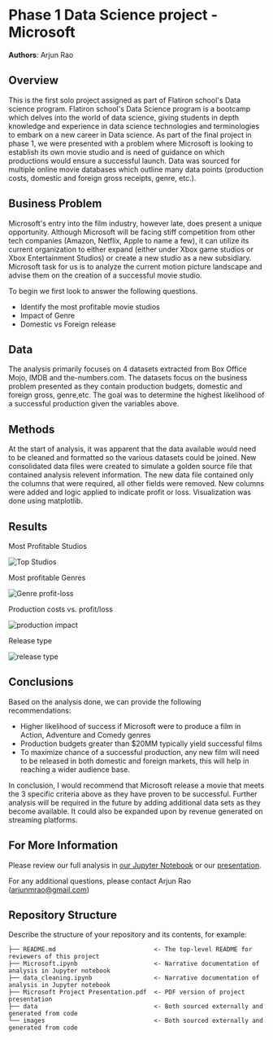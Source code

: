 # Phase 1 Data Science project - Microsoft 

**Authors**: Arjun Rao

## Overview

This is the first solo project assigned as part of Flatiron school's Data science program. Flatiron school's Data Science program is a bootcamp which delves into the world of data science, giving students in depth knowledge and experience in data science technologies and terminologies to embark on a new career in Data science. As part of the final project in phase 1, we were presented with a problem where Microsoft is looking to establish its own movie studio and is need of guidance on which productions would ensure a successful launch. Data was sourced for multiple online movie databases which outline many data points (production costs, domestic and foreign gross receipts, genre, etc.). 

## Business Problem

Microsoft's entry into the film industry, however late, does present a unique opportunity. Although Microsoft will be facing stiff competition from other tech companies (Amazon, Netflix, Apple to name a few), it can utilize its current organization to either expand (either under Xbox game studios or Xbox Entertainment Studios) or create a new studio as a new subsidiary. Microsoft task for us is to analyze the current motion picture landscape and advise them on the creation of a successful movie studio. 

To begin we first look to answer the following questions. 

* Identify the most profitable movie studios
* Impact of Genre
* Domestic vs Foreign release


## Data

The analysis primarily focuses on 4 datasets extracted from Box Office Mojo, IMDB and the-numbers.com. The datasets focus on the business problem presented as they contain production budgets, domestic and foreign gross, genre,etc. The goal was to determine the highest likelihood of a successful production given the variables above. 



## Methods

At the start of analysis, it was apparent that the data available would need to be cleaned and formatted so the various datasets could be joined. New consolidated data files were created to simulate a golden source file that contained analysis relevent information. The new data file contained only the columns that were required, all other fields were removed. New columns were added and logic applied to indicate profit or loss. Visualization was done using matplotlib.



## Results

Most Profitable Studios

![Top Studios](./images/TopStudios.png)

Most profitable Genres

![Genre profit-loss](./images/Profit-loss-genre.png)

Production costs vs. profit/loss

![production impact](./images/prod-budget-impact.png)

Release type

![release type](./images/release-type.png)


## Conclusions

Based on the analysis done, we can provide the following recommendations:
* Higher likelihood of success if Microsoft were to produce a film in Action, Adventure and Comedy genres
* Production budgets greater than $20MM typically yield successful films
* To maximize chance of a successful production, any new film will need to be released in both domestic and foreign markets, this will help in reaching a wider audience base.

In conclusion, I would recommend that Microsoft release a movie that meets the 3 specific criteria above as they have proven to be successful. 
Further analysis will be required in the future by adding additional data sets as they become available. It could also be expanded upon by revenue generated on streaming platforms.




## For More Information

Please review our full analysis in [our Jupyter Notebook](./dsc-phase1-project-template.ipynb) or our [presentation](./DS_Project_Presentation.pdf).

For any additional questions, please contact Arjun Rao (arjunmrao@gmail.com)

## Repository Structure

Describe the structure of your repository and its contents, for example:

```
├── README.md                           <- The top-level README for reviewers of this project
├── Microsoft.ipynb                     <- Narrative documentation of analysis in Jupyter notebook
├── data_cleaning.ipynb                 <- Narrative documentation of analysis in Jupyter notebook
├── Microsoft Project Presentation.pdf  <- PDF version of project presentation
├── data                                <- Both sourced externally and generated from code
└── images                              <- Both sourced externally and generated from code
```
